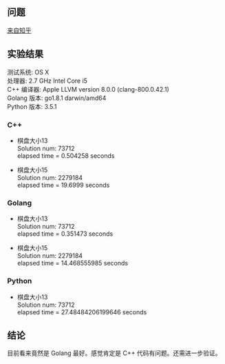 问题
---
[来自知乎](https://www.zhihu.com/question/62185153/answer/196193958?utm_medium=social&utm_source=wechat_session&from=groupmessage&isappinstalled=1)




实验结果
---
测试系统: OS X </br>
处理器: 2.7 GHz Intel Core i5 </br>
C++ 编译器: Apple LLVM version 8.0.0 (clang-800.0.42.1) </br>
Golang 版本: go1.8.1 darwin/amd64 </br>
Python 版本: 3.5.1

### C++
- 棋盘大小13 </br>
Solution num: 73712 </br>
elapsed time = 0.504258 seconds

- 棋盘大小15 </br>
Solution num: 2279184 </br>
elapsed time = 19.6999 seconds

### Golang
- 棋盘大小13 </br>
Solution num: 73712 </br>
elapsed time = 0.351473 seconds

- 棋盘大小15 </br>
Solution num: 2279184 </br>
elapsed time = 14.468555985 seconds

### Python
- 棋盘大小13 </br>
Solution num: 73712 </br>
elapsed time = 27.48484206199646 seconds


结论
---
目前看来竟然是 Golang 最好。感觉肯定是 C++ 代码有问题。还需进一步验证。
